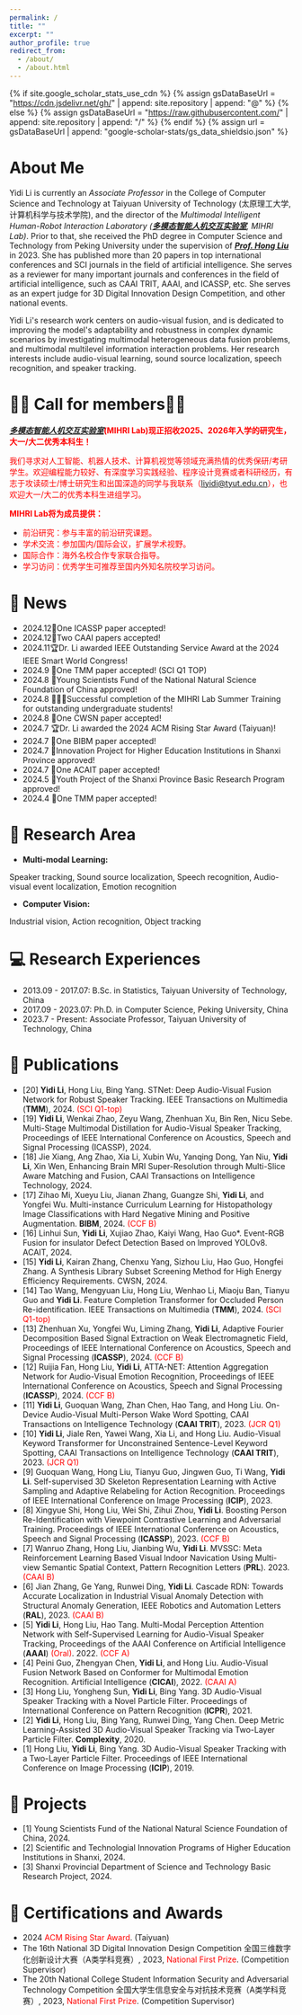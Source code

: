 ```yaml
---
permalink: /
title: ""
excerpt: ""
author_profile: true
redirect_from: 
  - /about/
  - /about.html
---
```


{% if site.google_scholar_stats_use_cdn %}
{% assign gsDataBaseUrl = "https://cdn.jsdelivr.net/gh/" | append: site.repository | append: "@" %}
{% else %}
{% assign gsDataBaseUrl = "https://raw.githubusercontent.com/" | append: site.repository | append: "/" %}
{% endif %}
{% assign url = gsDataBaseUrl | append: "google-scholar-stats/gs_data_shieldsio.json" %}

<span class='anchor' id='about-me'></span>

# **About Me**

Yidi Li is currently an _Associate Professor_ in the College of Computer Science and Technology at Taiyuan University of Technology (太原理工大学, 计算机科学与技术学院), and the director of the _Multimodal Intelligent Human-Robot Interaction Laboratory (***[多模态智能人机交互实验室](https://lab.rjmart.cn/11097/MIHRI)***, MIHRI Lab)_. Prior to that, she received the PhD degree in Computer Science and Technology from Peking University under the supervision of ***[Prof. Hong Liu](https://robotics.pkusz.edu.cn)*** in 2023. She has published more than 20 papers in top international conferences and SCI journals in the field of artificial intelligence. She serves as a reviewer for many important journals and conferences in the field of artificial intelligence, such as CAAI TRIT, AAAI, and ICASSP, etc. She serves as an expert judge for 3D Digital Innovation Design Competition, and other national events.

Yidi Li's research work centers on audio-visual fusion, and is dedicated to improving the model's adaptability and robustness in complex dynamic scenarios by investigating multimodal heterogeneous data fusion problems, and multimodal multilevel information interaction problems. Her research interests include audio-visual learning, sound source localization, speech recognition, and speaker tracking.

# 📣📣 Call for members📣📣
<span style="color:red;"><strong>***[多模态智能人机交互实验室](https://lab.rjmart.cn/11097/MIHRI)***(MIHRI Lab)现正招收2025、2026年入学的研究生，大一/大二优秀本科生！</strong></span>

<font color=red>我们寻求对人工智能、机器人技术、计算机视觉等领域充满热情的优秀保研/考研学生。欢迎编程能力较好、有深度学习实践经验、程序设计竞赛或者科研经历，有志于攻读硕士/博士研究生和出国深造的同学与我联系（liyidi@tyut.edu.cn），也欢迎大一/大二的优秀本科生进组学习。</font><br>

<span style="color:red;"><strong>MIHRI Lab将为成员提供：</strong></span><br>

- <font color=red>前沿研究：参与丰富的前沿研究课题。</font>
- <font color=red>学术交流：参加国内/国际会议，扩展学术视野。</font>
- <font color=red>国际合作：海外名校合作专家联合指导。</font>
- <font color=red>学习访问：优秀学生可推荐至国内外知名院校学习访问。</font>
  
# 🥳 News
- 2024.12📄One ICASSP paper accepted!
- 2024.12📄Two CAAI papers accepted!
- 2024.11🏆Dr. Li awarded IEEE Outstanding Service Award at the 2024 IEEE Smart World Congress!
- 2024.9 📄One TMM paper accepted! (SCI Q1 TOP)
- 2024.8 🌟Young Scientists Fund of the National Natural Science Foundation of China approved!
- 2024.8 🧑‍🤝‍🧑Successful completion of the MIHRI Lab Summer Training for outstanding undergraduate students!
- 2024.8 📄One CWSN paper accepted!
- 2024.7 🏆Dr. Li awarded the 2024 ACM Rising Star Award (Taiyuan)!
- 2024.7 📄One BIBM paper accepted!
- 2024.7 🌟Innovation Project for Higher Education Institutions in Shanxi Province approved!
- 2024.7 📄One ACAIT paper accepted!
- 2024.5 🌟Youth Project of the Shanxi Province Basic Research Program approved!
- 2024.4 📄One TMM paper accepted!

<!-- 2024.8 国家自然科学基金青年项目获批！
2024.8 MIHRI Lab优秀本科生暑期集训圆满结束！
2024.8 一篇CSWC论文被接收！
2024.7 Dr.Li荣获2024ACM新星奖（太原分会）
2024.7 一篇BIBM论文被接收！
2024.7 山西省高等学校科技创新项目获批！
2024.7 一篇ACAIT论文被接收！
2024.5 山西省基础研究计划青年项目获批！
2024.4 一篇TMM论文被接收！
2024.3 Dr.Li被选为中国科协“青年科学家百城行”山西代表！
2023.12 两篇ICASSP论文被接收-->

# 📜 Research Area
- **Multi-modal Learning:** 

Speaker tracking, Sound source localization, Speech recognition, Audio-visual event localization, Emotion recognition

- **Computer Vision:**

Industrial vision, Action recognition, Object tracking


# 💻 Research Experiences
- 2013.09 - 2017.07: B.Sc. in Statistics, Taiyuan University of Technology, China
- 2017.09 - 2023.07: Ph.D. in Computer Science, Peking University, China
- 2023.7 - Present: Associate Professor, Taiyuan University of Technology, China


# 📝 Publications 
- [20] **Yidi Li**, Hong Liu, Bing Yang. STNet: Deep Audio-Visual Fusion Network for Robust Speaker Tracking. IEEE Transactions on Multimedia (**TMM**), 2024. <font color=red>(SCI Q1-top)</font>
- [19]	**Yidi Li**, Wenkai Zhao, Zeyu Wang, Zhenhuan Xu, Bin Ren, Nicu Sebe. Multi-Stage Multimodal Distillation for Audio-Visual Speaker Tracking, Proceedings of IEEE International Conference on Acoustics, Speech and Signal Processing (ICASSP), 2024.
- [18]	Jie Xiang, Ang Zhao, Xia Li, Xubin Wu, Yanqing Dong, Yan Niu, **Yidi Li**, Xin Wen, Enhancing Brain MRI Super-Resolution through Multi-Slice Aware Matching and Fusion, CAAI Transactions on Intelligence Technology, 2024.
- [17] Zihao Mi, Xueyu Liu, Jianan Zhang, Guangze Shi, **Yidi Li**, and Yongfei Wu. Multi-instance Curriculum Learning for Histopathology Image Classifications with Hard Negative Mining and Positive Augmentation. **BIBM**, 2024.<font color=red> (CCF B)</font>
- [16] Linhui Sun, **Yidi Li**, Xujiao Zhao, Kaiyi Wang, Hao Guo*. Event-RGB Fusion for insulator Defect Detection Based on lmproved YOLOv8. ACAIT, 2024.
- [15] **Yidi Li**, Kairan Zhang, Chenxu Yang, Sizhou Liu, Hao Guo, Hongfei Zhang. A Synthesis Library Subset Screening Method for High Energy Efficiency Requirements. CWSN, 2024.
- [14] Tao Wang, Mengyuan Liu, Hong Liu, Wenhao Li, Miaoju Ban, Tianyu Guo and **Yidi Li**. Feature Completion Transformer for Occluded Person Re-identification. IEEE Transactions on Multimedia (**TMM**), 2024. <font color=red>(SCI Q1-top)</font>
- [13] Zhenhuan Xu, Yongfei Wu, Liming Zhang, **Yidi Li**, Adaptive Fourier Decomposition Based Signal Extraction on Weak Electromagnetic Field, Proceedings of IEEE International Conference on Acoustics, Speech and Signal Processing (**ICASSP**), 2024. <font color=red>(CCF B)</font>
- [12] Ruijia Fan, Hong Liu, **Yidi Li**, ATTA-NET: Attention Aggregation Network for Audio-Visual Emotion Recognition, Proceedings of IEEE International Conference on Acoustics, Speech and Signal Processing (**ICASSP**), 2024. <font color=red>(CCF B)</font>
- [11] **Yidi Li**, Guoquan Wang, Zhan Chen, Hao Tang, and Hong Liu. On-Device Audio-Visual Multi-Person Wake Word Spotting, CAAI Transactions on Intelligence Technology (**CAAI TRIT**), 2023. <font color=red>(JCR Q1)</font>
- [10] **Yidi Li**, Jiale Ren, Yawei Wang, Xia Li, and Hong Liu. Audio-Visual Keyword Transformer for Unconstrained Sentence-Level Keyword Spotting, CAAI Transactions on Intelligence Technology (**CAAI TRIT**), 2023. <font color=red>(JCR Q1)</font>
- [9] Guoquan Wang, Hong Liu, Tianyu Guo, Jingwen Guo, Ti Wang, **Yidi Li**. Self-supervised 3D Skeleton Representation Learning with Active Sampling and Adaptive Relabeling for Action Recognition. Proceedings of IEEE International Conference on Image Processing (**ICIP**), 2023. 
- [8] Xingyue Shi, Hong Liu, Wei Shi, Zihui Zhou, **Yidi Li**. Boosting Person Re-Identification with Viewpoint Contrastive Learning and Adversarial Training. Proceedings of IEEE International Conference on Acoustics, Speech and Signal Processing (**ICASSP**), 2023. <font color=red>(CCF B)</font>
- [7] Wanruo Zhang, Hong Liu, Jianbing Wu, **Yidi Li**. MVSSC: Meta Reinforcement Learning Based Visual lndoor Navication Using Multi-view Semantic Spatial Context, Pattern Recognition Letters (**PRL**). 2023. <font color=red>(CAAI B)</font>
- [6] Jian Zhang, Ge Yang, Runwei Ding, **Yidi Li**. Cascade RDN: Towards Accurate Localization in Industrial Visual Anomaly Detection with Structural Anomaly Generation, IEEE Robotics and Automation Letters (**RAL**), 2023. <font color=red>(CAAI B)</font>
- [5] **Yidi Li**, Hong Liu, Hao Tang. Multi-Modal Perception Attention Network with Self-Supervised Learning for Audio-Visual Speaker Tracking, Proceedings of the AAAI Conference on Artificial Intelligence (**AAAI**) <font color=red>(Oral)</font>. 2022. <font color=red>(CCF A)</font>
- [4] Peini Guo, Zhengyan Chen, **Yidi Li**, and Hong Liu. Audio-Visual Fusion Network Based on Conformer for Multimodal Emotion Recognition. Artificial Intelligence (**CICAI**), 2022. <font color=red>(CAAI A)</font>
- [3] Hong Liu, Yongheng Sun, **Yidi Li**, Bing Yang. 3D Audio-Visual Speaker Tracking with a Novel Particle Filter. Proceedings of International Conference on Pattern Recognition (**ICPR**), 2021.
- [2] **Yidi Li**, Hong Liu, Bing Yang, Runwei Ding, Yang Chen. Deep Metric Learning-Assisted 3D Audio-Visual Speaker Tracking via Two-Layer Particle Filter. **Complexity**, 2020.
- [1] Hong Liu, **Yidi Li**, Bing Yang. 3D Audio-Visual Speaker Tracking with a Two-Layer Particle Filter. Proceedings of IEEE International Conference on Image Processing (**ICIP**), 2019. 

# 🌟 Projects
- [1] Young Scientists Fund of the National Natural Science Foundation of China, 2024.
- [2] Scientific and Technologial Innovation Programs of Higher Education Institutions in Shanxi, 2024.
- [3] Shanxi Provincial Department of Science and Technology Basic Research Project, 2024.

# 🏅 Certifications and Awards
- 2024 <font color=red>ACM Rising Star Award</font>. (Taiyuan)
- The 16th National 3D Digital Innovation Design Competition 全国三维数字化创新设计大赛（A类学科竞赛）, 2023, <font color=red>National First Prize</font>. (Competition Supervisor)
- The 20th National College Student Information Security and Adversarial Technology Competition 全国大学生信息安全与对抗技术竞赛（A类学科竞赛）, 2023, <font color=red>National First Prize</font>. (Competition Supervisor)

<!-- Google Analytics -->
<script async src="https://catherine-qian.github.io/"></script>
<script>
  window.dataLayer = window.dataLayer || [];
  function gtag(){dataLayer.push(arguments);}
  gtag('js', new Date());

  gtag('config', 'GA_MEASUREMENT_ID');
</script>
<!-- End Google Analytics -->



